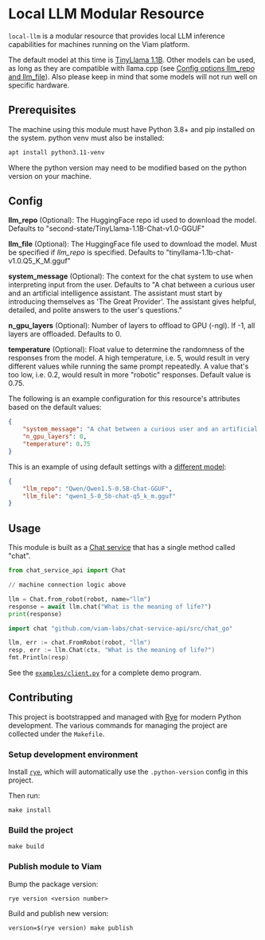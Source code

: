 # Local LLM Modular Resource

`local-llm` is a modular resource that provides local LLM inference capabilities for machines running on the Viam platform.

The default model at this time is [TinyLlama 1.1B](https://huggingface.co/second-state/TinyLlama-1.1B-Chat-v1.0-GGUF).
Other models can be used, as long as they are compatible with llama.cpp (see [Config options llm_repo and llm_file](#config)).
Also please keep in mind that some models will not run well on specific hardware.

## Prerequisites

The machine using this module must have Python 3.8+ and pip installed on the system.
python venv must also be installed:

``` bash
apt install python3.11-venv
```

Where the python version may need to be modified based on the python version on your machine.

## Config

**llm_repo** (Optional): The HuggingFace repo id used to download the model.  Defaults to "second-state/TinyLlama-1.1B-Chat-v1.0-GGUF"

**llm_file** (Optional): The HuggingFace file used to download the model.  Must be specified if *llm_repo* is specified. Defaults to "tinyllama-1.1b-chat-v1.0.Q5_K_M.gguf"

**system_message** (Optional): The context for the chat system to use when interpreting input from the user. Defaults to "A chat between a curious user and an artificial intelligence assistant. The assistant must start by introducing themselves as 'The Great Provider'. The assistant gives helpful, detailed, and polite answers to the user's questions."

**n_gpu_layers** (Optional): Number of layers to offload to GPU (-ngl). If -1, all layers are offloaded. Defaults to 0.

**temperature** (Optional): Float value to determine the randomness of the responses from the model. A high temperature, i.e. 5, would result in very different values while running the same prompt repeatedly. A value that's too low, i.e. 0.2, would result in more "robotic" responses. Default value is 0.75.

The following is an example configuration for this resource's attributes based on the default values:

```json
{
    "system_message": "A chat between a curious user and an artificial intelligence assistant. The assistant must start by introducing themselves as 'The Great Provider'. The assistant gives helpful, detailed, and polite answers to the user's questions.",
    "n_gpu_layers": 0,
    "temperature": 0.75
}
```

This is an example of using default settings with a [different model](https://huggingface.co/Qwen/Qwen1.5-0.5B-Chat-GGUF/blob/main/qwen1_5-0_5b-chat-q5_k_m.gguf):

```json
{
    "llm_repo": "Qwen/Qwen1.5-0.5B-Chat-GGUF",
    "llm_file": "qwen1_5-0_5b-chat-q5_k_m.gguf"
}
```

## Usage

This module is built as a [Chat service](https://github.com/viam-labs/chat-service-api) that has a single method called "chat".

```python
from chat_service_api import Chat

// machine connection logic above

llm = Chat.from_robot(robot, name="llm")
response = await llm.chat("What is the meaning of life?")
print(response)
```

```go
import chat "github.com/viam-labs/chat-service-api/src/chat_go"

llm, err := chat.FromRobot(robot, "llm")
resp, err := llm.Chat(ctx, "What is the meaning of life?")
fmt.Println(resp)
```

See the [`examples/client.py`](./examples/client.py) for a complete demo program.

## Contributing 

This project is bootstrapped and managed with [Rye](https://rye-up.com) for modern Python development. The various commands for managing the project are collected under the `Makefile`.

### Setup development environment

Install [`rye`](https://rye-up.com/), which will automatically use the `.python-version` config in this project.

Then run:

```console
make install
```

### Build the project

```console
make build
```

### Publish module to Viam

Bump the package version:

```console
rye version <version number>
```

Build and publish new version:

```console
version=$(rye version) make publish
```
